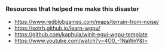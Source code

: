 ### Resources that helped me make this disaster
- https://www.redblobgames.com/maps/terrain-from-noise/
- https://sotrh.github.io/learn-wgpu/
- https://github.com/kaphula/winit-egui-wgpu-template
- https://www.youtube.com/watch?v=4O0_-1NaWnY&t=
  
